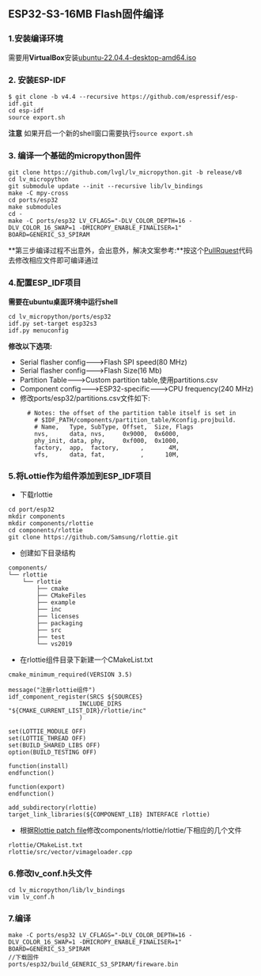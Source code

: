 ## ESP32-S3-16MB Flash固件编译
### 1.安装编译环境
需要用**VirtualBox**安装[ubuntu-22.04.4-desktop-amd64.iso](https://releases.ubuntu.com/22.04/ubuntu-22.04.4-desktop-amd64.iso)
### 2. 安装ESP-IDF
```shell
$ git clone -b v4.4 --recursive https://github.com/espressif/esp-idf.git
cd esp-idf
source export.sh
```
**注意** 如果开启一个新的shell窗口需要执行````source export.sh````
### 3. 编译一个基础的micropython固件
````shell
git clone https://github.com/lvgl/lv_micropython.git -b release/v8
cd lv_micropython
git submodule update --init --recursive lib/lv_bindings
make -C mpy-cross
cd ports/esp32
make submodules
cd -
make -C ports/esp32 LV_CFLAGS="-DLV_COLOR_DEPTH=16 -DLV_COLOR_16_SWAP=1 -DMICROPY_ENABLE_FINALISER=1" BOARD=GENERIC_S3_SPIRAM

````
**第三步编译过程不出意外，会出意外，解决文案参考:**按这个[PullRquest](https://github.com/lvgl/lv_binding_micropython/pull/243/files#diff-a83d385a7a3e9e5931ba0ea4e886753ed2496df54b96f2cbc736832f67ec042d)代码去修改相应文件即可编译通过

### 4.配置ESP_IDF项目
**需要在ubuntu桌面环境中运行shell**
````shell
cd lv_micropython/ports/esp32
idf.py set-target esp32s3
idf.py menuconfig
```` 
**修改以下选项:**

- Serial flasher config--->Flash SPI speed(80 MHz)
- Serial flasher config--->Flash Size(16 Mb)
- Partition Table--->Custom partition table,使用partitions.csv
- Component config--->ESP32-specific--->CPU frequency(240 MHz)
- 修改ports/esp32/partitions.csv文件如下:
    ````
      # Notes: the offset of the partition table itself is set in
        # $IDF_PATH/components/partition_table/Kconfig.projbuild.
        # Name,   Type, SubType, Offset,  Size, Flags
        nvs,      data, nvs,     0x9000,  0x6000,
        phy_init, data, phy,     0xf000,  0x1000,
        factory,  app,  factory,      ,       4M,
        vfs,      data, fat,          ,      10M,
    ````
### 5.将Lottie作为组件添加到ESP_IDF项目
- 下载rlottie
```shell
cd port/esp32
mkdir components
mkdir components/rlottie
cd components/rlottie
git clone https://github.com/Samsung/rlottie.git
```
- 创建如下目录结构
````
components/
└── rlottie
    └── rlottie
        ├── cmake
        ├── CMakeFiles
        ├── example
        ├── inc
        ├── licenses
        ├── packaging
        ├── src
        ├── test
        └── vs2019
````
- 在rlottie组件目录下新建一个CMakeList.txt
````
cmake_minimum_required(VERSION 3.5)

message("注册rlottie组件")
idf_component_register(SRCS ${SOURCES}
                    INCLUDE_DIRS "${CMAKE_CURRENT_LIST_DIR}/rlottie/inc"
                    )

set(LOTTIE_MODULE OFF)
set(LOTTIE_THREAD OFF)
set(BUILD_SHARED_LIBS OFF)
option(BUILD_TESTING OFF)

function(install)
endfunction()

function(export)
endfunction()

add_subdirectory(rlottie)
target_link_libraries(${COMPONENT_LIB} INTERFACE rlottie)
````

- 根据[Rlottie patch file](https://github.com/lvgl/lvgl/blob/master/env_support/esp/rlottie/0001-changes-to-compile-with-esp-idf.patch)修改components/rlottie/rlottie/下相应的几个文件

````
rlottie/CMakeList.txt
rlottie/src/vector/vimageloader.cpp
````
### 6.修改lv_conf.h头文件
````shell
cd lv_micropython/lib/lv_bindings
vim lv_conf.h
````
### 7.编译
```shell
make -C ports/esp32 LV_CFLAGS="-DLV_COLOR_DEPTH=16 -DLV_COLOR_16_SWAP=1 -DMICROPY_ENABLE_FINALISER=1" BOARD=GENERIC_S3_SPIRAM
//下载固件
ports/esp32/build_GENERIC_S3_SPIRAM/fireware.bin
```
